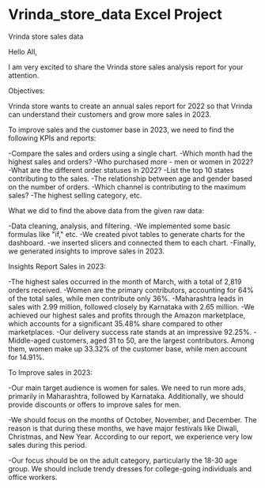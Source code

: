 # Vrinda_store_data Excel Project
Vrinda store sales data

Hello All,

I am very excited to share the Vrinda store sales analysis report for your attention.

Objectives:

Vrinda store wants to create an annual sales report for 2022 so that Vrinda can understand their customers and grow more sales in 2023.

To improve sales and the customer base in 2023, we need to find the following KPIs and reports:

-Compare the sales and orders using a single chart.
-Which month had the highest sales and orders?
-Who purchased more - men or women in 2022?
-What are the different order statuses in 2022?
-List the top 10 states contributing to the sales.
-The relationship between age and gender based on the number of orders.
-Which channel is contributing to the maximum sales?
-The highest selling category, etc.

What we did to find the above data from the given raw data:

-Data cleaning, analysis, and filtering.
-We implemented some basic formulas like "if," etc.
-We created pivot tables to generate charts for the dashboard.
-we inserted slicers and connected them to each chart.
-Finally, we generated insights to improve sales in 2023.

Insights Report Sales in 2023:

-The highest sales occurred in the month of March, with a total of 2,819 orders received.
-Women are the primary contributors, accounting for 64% of the total sales, while men contribute only 36%.
-Maharashtra leads in sales with 2.99 million, followed closely by Karnataka with 2.65 million.
-We achieved our highest sales and profits through the Amazon marketplace, which accounts for a significant 35.48% share compared to other marketplaces.
-Our delivery success rate stands at an impressive 92.25%.
-Middle-aged customers, aged 31 to 50, are the largest contributors. Among them, women make up 33.32% of the customer base, while men account for 14.91%.

To Improve sales in 2023:

-Our main target audience is women for sales. We need to run more ads, primarily in Maharashtra, followed by Karnataka. Additionally, we should provide discounts or offers to improve sales for men.

-We should focus on the months of October, November, and December. The reason is that during these months, we have major festivals like Diwali, Christmas, and New Year. According to our report, we experience very low sales during this period.

-Our focus should be on the adult category, particularly the 18-30 age group. We should include trendy dresses for college-going individuals and office workers.
